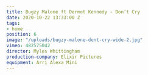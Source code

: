 ```yaml
---
title: Bugzy Malone ft Dermot Kennedy - Don’t Cry
date: 2020-10-22 13:33:00 Z
tags:
- home
position: 6
image: "/uploads/bugzy-malone-dont-cry-wide-2.jpg"
vimeo: 482575042
director: Myles Whittingham
production-company: Elixir Pictures
equipment: Arri Alexa Mini
---
```


